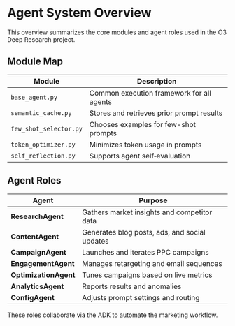# Agent System Overview

This overview summarizes the core modules and agent roles used in the O3 Deep Research project.

## Module Map
| Module | Description |
|-------|-------------|
| `base_agent.py` | Common execution framework for all agents |
| `semantic_cache.py` | Stores and retrieves prior prompt results |
| `few_shot_selector.py` | Chooses examples for few-shot prompts |
| `token_optimizer.py` | Minimizes token usage in prompts |
| `self_reflection.py` | Supports agent self‑evaluation |

## Agent Roles
| Agent | Purpose |
|-------|---------|
| **ResearchAgent** | Gathers market insights and competitor data |
| **ContentAgent** | Generates blog posts, ads, and social updates |
| **CampaignAgent** | Launches and iterates PPC campaigns |
| **EngagementAgent** | Manages retargeting and email sequences |
| **OptimizationAgent** | Tunes campaigns based on live metrics |
| **AnalyticsAgent** | Reports results and anomalies |
| **ConfigAgent** | Adjusts prompt settings and routing |

These roles collaborate via the ADK to automate the marketing workflow.

